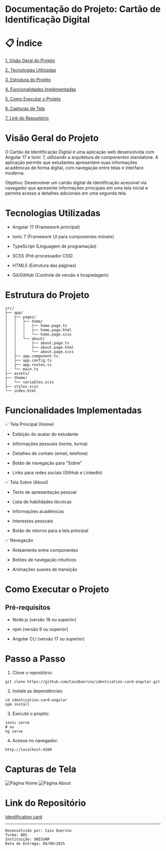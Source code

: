 # Documentação do Projeto: Cartão de Identificação Digital

# 📋 Índice

[1. Visão Geral do Projeto](#visão-geral-do-projeto)

[2. Tecnologias Utilizadas](#tecnologias-utilizadas)

[3. Estrutura do Projeto](#estrutura-do-projeto)

[4. Funcionalidades Implementadas](#funcionalidades-implementadas)

[5. Como Executar o Projeto](#como-executar-o-projeto)

[6. Capturas de Tela](#capturas-de-tela)

[7. Link do Repositório](#link-do-repositório)

# Visão Geral do Projeto
O Cartão de Identificação Digital é uma aplicação web desenvolvida com Angular 17 e Ionic 7, utilizando a arquitetura de componentes standalone. A aplicação permite que estudantes apresentem suas informações acadêmicas de forma digital, com navegação entre telas e interface moderna.

Objetivo: Desenvolver um cartão digital de identificação acessível via navegador que apresente informações principais em uma tela inicial e permita acesso a detalhes adicionais em uma segunda tela.

# Tecnologias Utilizadas
- Angular 17 (Framework principal)

- Ionic 7 (Framework UI para componentes móveis)

- TypeScript (Linguagem de programação)

- SCSS (Pré-processador CSS)

- HTML5 (Estrutura das páginas)

- Git/GitHub (Controle de versão e hospedagem)

# Estrutura do Projeto
```
src/
├── app/
│   ├── pages/
│   │   ├── home/
│   │   │   ├── home.page.ts
│   │   │   ├── home.page.html
│   │   │   └── home.page.scss
│   │   └── about/
│   │       ├── about.page.ts
│   │       ├── about.page.html
│   │       └── about.page.scss
│   ├── app.component.ts
│   ├── app.config.ts
│   ├── app.routes.ts
│   └── main.ts
├── assets/
├── theme/
│   └── variables.scss
├── styles.scss
└── index.html
```

# Funcionalidades Implementadas

✅ Tela Principal (Home)
- Exibição do avatar do estudante

- Informações pessoais (nome, turma)

- Detalhes de contato (email, telefone)

- Botão de navegação para "Sobre"

- Links para redes sociais (GitHub e LinkedIn)

✅ Tela Sobre (About)
- Texto de apresentação pessoal

- Lista de habilidades técnicas

- Informações acadêmicas

- Interesses pessoais

- Botão de retorno para a tela principal

✅ Navegação
- Roteamento entre componentes

- Botões de navegação intuitivos

- Animações suaves de transição

# Como Executar o Projeto
## Pré-requisitos

- Node.js (versão 18 ou superior)

- npm (versão 9 ou superior)

- Angular CLI (versão 17 ou superior)

# Passo a Passo

1. Clone o repositório:
``` 
git clone https://github.com/CaioQuerino/identication-card-angular.git
```

2. Instale as dependências:
``` 
cd identication-card-angular
npm install
```

3. Execute o projeto:
```
ionic serve
# ou
ng serve
```

4. Acesse no navegador:
```
http://localhost:4200
```

# Capturas de Tela
![Página Home](./src/assets/img/home.png)
![Página About](./src/assets/img/about.png)
# Link do Repositório
[Identification card](https://github.com/CaioQuerino/identication-card-angular)

___
```
Desenvolvido por: Caio Querino
Turma: ADS
Instituição: UNISUAM
Data de Entrega: 04/09/2025
```